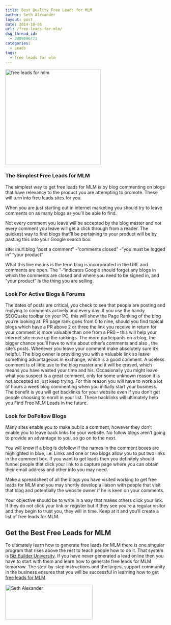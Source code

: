 ```yaml
---
title: Best Quality Free Leads for MLM
author: Seth Alexander
layout: post
date: 2014-10-06
url: /free-leads-for-mlm/
dsq_thread_id:
  - 3089896771
categories:
  - Leads
tags:
  - free leads for mlm
---
```

[<img class="alignleft size-medium wp-image-1551" src="http://sethaalexander.com/wp-content/uploads/2014/10/free-leads-for-mlm-300x300.jpg" alt="free leads for mlm" width="300" height="300" />][1]

### The Simplest Free Leads for MLM

The simplest way to get free leads for MLM is by blog commenting on blogs that have relevancy to the product you are attempting to promote. These will turn into free leads sites for you.

When you are just starting out in internet marketing you should try to leave comments on as many blogs as you&#8217;ll be able to find.

Not every comment you leave will be accepted by the blog master and not every comment you leave will get a click through from a reader. The quickest way to find blogs that&#8217;ll be pertaining to your product will be by pasting this into your Google search box:

site: inurl:blog “post a comment” -”comments closed” -”you must be logged in” “your product”

What this line means is the term blog is incorporated in the URL and comments are open. The &#8220;-&#8220;indicates Google should forget any blogs in which the comments are closed and where you need to be signed in, and &#8220;your product&#8221; is the thing you are selling.

### Look For Active Blogs & Forums

The dates of posts are critical, you check to see that people are posting and replying to comments actively and every day. If you use the handy SEOQuake toolbar on your PC, this will show the Page Ranking of the blog you&#8217;re looking at. PR page rank goes from 0 to nine, should you find topical blogs which have a PR above 2 or three the link you receive in return for your comment is more valuable than one from a PR0 &#8211; this will help your internet site move up the rankings. The more participants on a blog, the bigger chance you&#8217;ll have to write about other&#8217;s comments and also , the site&#8217;s posts. Whenever you leave your comment make absolutely sure it&#8217;s helpful. The blog owner is providing you with a valuable link so leave something advantageous in exchange, which is a good comment. A useless comment is of little use to the blog master and it will be erased, which means you have wasted your time and his. Occasionally you might leave what you suspect is a great comment, only for some unknown reason it is not accepted so just keep trying. For this reason you will have to work a lot of hours a week blog commenting when you initially start your business. The benefit is you will get backlinks for your website even if you don&#8217;t get people choosing to enroll in your list. These backlinks will ultimately help you Find Free MLM Leads in the future.

### Look for DoFollow Blogs

Many sites enable you to make public a comment, however they don&#8217;t enable you to leave back links for your website. No follow blogs aren&#8217;t going to provide an advantage to you, so go on to the next.

You will know if a blog is dofollow if the names in the comment boxes are highlighted in blue, i.e. Links and one or two blogs allow you to put two links in the comment box. If you want to get leads then you definitely should funnel people that click your link to a capture page where you can obtain their email address and other info you may need.

Make a spreadsheet of all the blogs you have visited working to get free leads for MLM and you may shortly develop a liaison with people that visit that blog and potentially the website owner if he is keen on your comments.

Your objective should be to write in a way that makes others click your link. If they do not click your link or register but if they see you&#8217;re a regular visitor and they begin to trust you, they will in time. Keep at it and you&#8217;ll create a list of free leads for MLM.

## Get the Best Free Leads for MLM

To ultimately learn how to generate free leads for MLM there is one singular program that rises above the rest to teach people how to do it. That system is [Biz Builder University][2]. If you have never generated a lead online then you have to start with them and learn how to generate free leads for MLM tomorrow. The step-by-step instructions and the largest support community in the business ensures that you will be successful in learning how to get [free leads for MLM][2].

[<img class="alignleft size-full wp-image-602" src="http://sethaalexander.com/wp-content/uploads/2012/09/signature.png" alt="Seth Alexander" width="274" height="109" />][3]

 [1]: http://sethaalexander.com/wp-content/uploads/2014/10/free-leads-for-mlm.jpg
 [2]: http://sethalexander.bizbuilderuniversity.com/?t=saa-free-leads-for-mlm
 [3]: http://sethaalexander.com/about-seth/ "Bio"